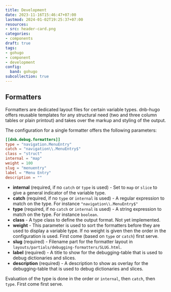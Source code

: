 ```yaml
---
title: Development
date: 2023-11-16T15:46:47+07:00
lastmod: 2024-01-02T19:25:37+07:00
resources:
- src: header-card.png
categories:
- components
draft: true
tags:
- gohugo
- component
- development
config:
  band: gohugo
subcollection: true
---
```


## Formatters

Formatters are dedicated layout files for certain variable types. dnb-hugo offers reusable templates for any structural need (two and three column tables or plain printout) and takes over the markup and styling of the output.

The configuration for a single formatter offers the following parameters:

```toml
[[dnb.debug.formatters]]
type = "navigation.MenuEntry"
catch = "navigation\\.MenuEntry$"
class = "struct"
internal = "map"
weight = 100
slug = "menuentry"
label = "Menu Entry"
description = ""

```

- **internal** (required, if no `catch` or `type` is used) - Set to `map` or `slice` to give a general indicator of the variable type.
- **catch** (required, if no `type` or `internal` is used) - A regular expression to match on the type. For instance `"navigation\\.MenuEntry$"`
- **type** (required, if no `catch` or `internal` is used) - A string expression to match on the type. For instance `boolean`.
- **class** - A type class to define the output format. Not yet implemented.
- **weight** - This parameter is used to sort the formatters before they are used to display a variable type. If no weight is given then the order in the configuration is used. First come (based on `type` or `catch`) first serve.
- **slug** (required) - Filename part for the formatter layout in `layouts/partials/debugging-formatters/SLUG.html`.
- **label** (required) - A title to show for the debugging-table that is used to debug dictionaries and slices.
- **description** (required) - A description to show as overlay for the debugging-table that is used to debug dictionaries and slices.

Evaluation of the type is done in the order or `internal`, then `catch`, then `type`. First come first serve.
